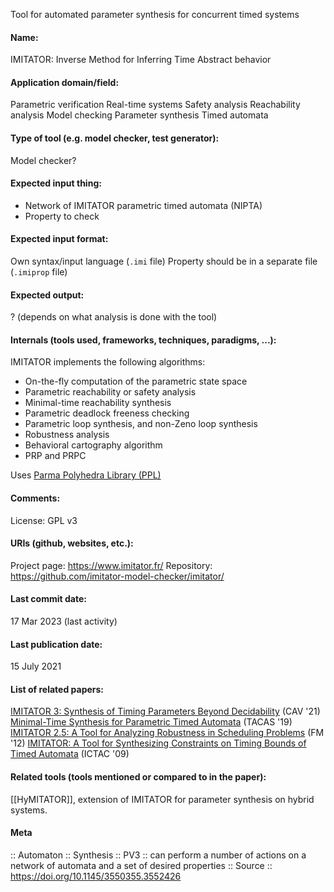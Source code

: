 Tool for automated parameter synthesis for concurrent timed systems

#### Name:
IMITATOR: Inverse Method for Inferring Time Abstract behavior

#### Application domain/field:
Parametric verification
Real-time systems
Safety analysis
Reachability analysis
Model checking
Parameter synthesis
Timed automata

#### Type of tool (e.g. model checker, test generator):
Model checker?

#### Expected input thing:
- Network of IMITATOR parametric timed automata (NIPTA)
- Property to check

#### Expected input format:
Own syntax/input language (`.imi` file)
Property should be in a separate file (`.imiprop` file)

#### Expected output:
? (depends on what analysis is done with the tool)

#### Internals (tools used, frameworks, techniques, paradigms, ...):
IMITATOR implements the following algorithms:
- On-the-fly computation of the parametric state space
- Parametric reachability or safety analysis
- Minimal-time reachability synthesis
- Parametric deadlock freeness checking
- Parametric loop synthesis, and non-Zeno loop synthesis
- Robustness analysis
- Behavioral cartography algorithm
- PRP and PRPC

Uses [Parma Polyhedra Library (PPL)](Libraries/PPL.md)

#### Comments:
License: GPL v3

#### URIs (github, websites, etc.):
Project page: https://www.imitator.fr/
Repository: https://github.com/imitator-model-checker/imitator/

#### Last commit date:
17 Mar 2023 (last activity)

#### Last publication date:
15 July 2021

#### List of related papers:
[IMITATOR 3: Synthesis of Timing Parameters Beyond Decidability](https://doi.org/10.1007/978-3-030-81685-8_26) (CAV '21)
[Minimal-Time Synthesis for Parametric Timed Automata](https://doi.org/10.1007/978-3-030-17465-1_12) (TACAS '19)
[IMITATOR 2.5: A Tool for Analyzing Robustness in Scheduling Problems](https://doi.org/10.1007/978-3-642-32759-9_6) (FM '12)
[IMITATOR: A Tool for Synthesizing Constraints on Timing Bounds of Timed Automata](https://doi.org/10.1007/978-3-642-03466-4_22) (ICTAC '09)

#### Related tools (tools mentioned or compared to in the paper):
[[HyMITATOR]], extension of IMITATOR for parameter synthesis on hybrid systems.

#### Meta
:: Automaton
:: Synthesis
:: PV3 :: can perform a number of actions on a network of automata and a set of desired properties
:: Source :: https://doi.org/10.1145/3550355.3552426
